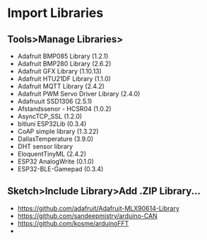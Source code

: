 # Import Libraries

## Tools>Manage Libraries>
* Adafruit BMP085 Library (1.2.1)
* Adafruit BMP280 Library (2.6.2)
* Adafruit GFX Library (1.10.13)
* Adafruit HTU21DF Library (1.1.0)
* Adafruit MQTT Library (2.4.2)
* Adafruit PWM Servo Driver Library (2.4.0)
* Adafruuit SSD1306 (2.5.1)
* Afstandssenor - HCSR04 (1.0.2)
* AsyncTCP_SSL (1.2.0)
* bitluni ESP32Lib (0.3.4)
* CoAP simple library (1.3.22)
* DallasTemperature (3.9.0)
* DHT sensor library
* EloquentTinyML (2.4.2)
* ESP32 AnalogWrite (0.1.0)
* ESP32-BLE-Gamepad (0.3.4)

## Sketch>Include Library>Add .ZIP Library... 
* https://github.com/adafruit/Adafruit-MLX90614-Library
* https://github.com/sandeepmistry/arduino-CAN
* https://github.com/kosme/arduinoFFT
* 
